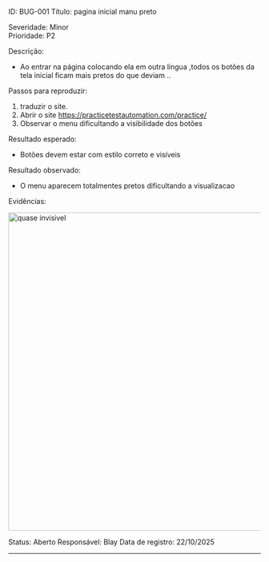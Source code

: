 ID: BUG-001
Título: pagina inicial manu preto

Severidade: Minor         
Prioridade: P2   

Descrição:
- Ao entrar na página colocando ela em outra lingua ,todos os botões da tela inicial ficam mais pretos do que deviam ..

Passos para reproduzir:
1. traduzir o site.
2. Abrir o site https://practicetestautomation.com/practice/
3. Observar o menu dificultando a visibilidade dos botões

Resultado esperado:
- Botões devem estar com estilo correto e visíveis

Resultado observado:
- O menu aparecem totalmentes pretos dificultando a visualizacao


Evidências:

<img width="1558" height="634" alt="quase invisivel" src="https://github.com/user-attachments/assets/6836ed61-ddba-49ca-ba20-4d79b8243ce3" />



Status: Aberto
Responsável: Blay
Data de registro: 22/10/2025
 
***